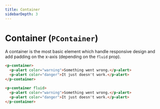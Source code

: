 ```yaml
---
title: Container
sidebarDepth: 3
---
```


# Container (`PContainer`)

A container is the most basic element which handle responsive design and add padding on the x-axis (depending on the `fluid` prop).

```html
<p-container>
  <p-alert color="warning">Something went wrong.</p-alert>
  <p-alert color="danger">It just doesn't work.</p-alert>
</p-container>

<p-container fluid>
  <p-alert color="warning">Something went wrong.</p-alert>
  <p-alert color="danger">It just doesn't work.</p-alert>
</p-container>
```

<prop-table :component="compRef"></prop-table>

<script>
import PContainer from '../../../src/components/container/container.vue';

export default {
  data() {
    return {
      compRef: PContainer,
    };
  },
}
</script>
